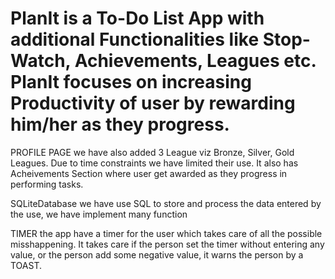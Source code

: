 # PlanIt is a To-Do List App with additional Functionalities like Stop-Watch, Achievements, Leagues etc. PlanIt focuses on increasing Productivity of user by rewarding him/her as they progress.

PROFILE PAGE we have also added 3 League viz Bronze, Silver, Gold Leagues. Due to time constraints we have limited their use. It also has Acheivements Section where user get awarded as they progress in performing tasks.

SQLiteDatabase we have use SQL to store and process the data entered by the use, we have implement many function

TIMER the app have a timer for the user which takes care of all the possible misshappening. It takes care if the person set the timer without entering any value, or the person add some negative value, it warns the person by a TOAST.


